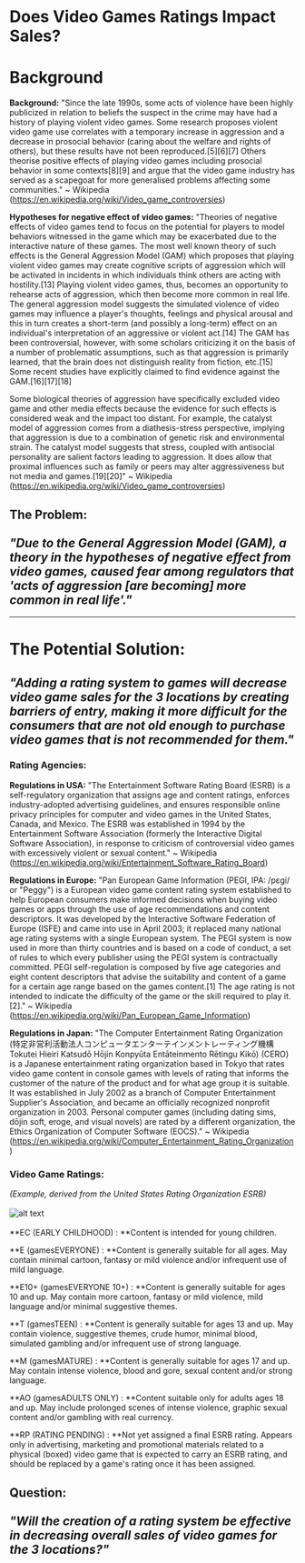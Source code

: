 # Does Video Games Ratings Impact Sales?

# Background

**Background:** "Since the late 1990s, some acts of violence have been highly publicized in relation to beliefs the suspect in the crime may have had a history of playing violent video games. Some research proposes violent video game use correlates with a temporary increase in aggression and a decrease in prosocial behavior (caring about the welfare and rights of others), but these results have not been reproduced.[5][6][7] Others theorise positive effects of playing video games including prosocial behavior in some contexts[8][9] and argue that the video game industry has served as a scapegoat for more generalised problems affecting some communities." ~ Wikipedia (https://en.wikipedia.org/wiki/Video_game_controversies)

**Hypotheses for negative effect of video games:** "Theories of negative effects of video games tend to focus on the potential for players to model behaviors witnessed in the game which may be exacerbated due to the interactive nature of these games. The most well known theory of such effects is the General Aggression Model (GAM) which proposes that playing violent video games may create cognitive scripts of aggression which will be activated in incidents in which individuals think others are acting with hostility.[13] Playing violent video games, thus, becomes an opportunity to rehearse acts of aggression, which then become more common in real life. The general aggression model suggests the simulated violence of video games may influence a player's thoughts, feelings and physical arousal and this in turn creates a short-term (and possibly a long-term) effect on an individual's interpretation of an aggressive or violent act.[14] The GAM has been controversial, however, with some scholars criticizing it on the basis of a number of problematic assumptions, such as that aggression is primarily learned, that the brain does not distinguish reality from fiction, etc.[15] Some recent studies have explicitly claimed to find evidence against the GAM.[16][17][18]

Some biological theories of aggression have specifically excluded video game and other media effects because the evidence for such effects is considered weak and the impact too distant. For example, the catalyst model of aggression comes from a diathesis-stress perspective, implying that aggression is due to a combination of genetic risk and environmental strain. The catalyst model suggests that stress, coupled with antisocial personality are salient factors leading to aggression. It does allow that proximal influences such as family or peers may alter aggressiveness but not media and games.[19][20]" ~ Wikipedia (https://en.wikipedia.org/wiki/Video_game_controversies)

## The Problem: <br><br>_"Due to the General Aggression Model (GAM), a theory in the hypotheses of negative effect from video games, caused fear among regulators that 'acts of aggression [are becoming] more common in real life'."_<br>

***

# The Potential Solution: 
## _"Adding a rating system to games will decrease video game sales for the 3 locations by creating barriers of entry, making it more difficult for the consumers that are not old enough to purchase video games that is not recommended for them."_

### Rating Agencies:

**Regulations in USA:** "The Entertainment Software Rating Board (ESRB) is a self-regulatory organization that assigns age and content ratings, enforces industry-adopted advertising guidelines, and ensures responsible online privacy principles for computer and video games in the United States, Canada, and Mexico. The ESRB was established in 1994 by the Entertainment Software Association (formerly the Interactive Digital Software Association), in response to criticism of controversial video games with excessively violent or sexual content." ~ Wikipedia (https://en.wikipedia.org/wiki/Entertainment_Software_Rating_Board)<br>

**Regulations in Europe:** "Pan European Game Information (PEGI, IPA: /pɛɡi/ or "Peggy") is a European video game content rating system established to help European consumers make informed decisions when buying video games or apps through the use of age recommendations and content descriptors. It was developed by the Interactive Software Federation of Europe (ISFE) and came into use in April 2003; it replaced many national age rating systems with a single European system. The PEGI system is now used in more than thirty countries and is based on a code of conduct, a set of rules to which every publisher using the PEGI system is contractually committed. PEGI self-regulation is composed by five age categories and eight content descriptors that advise the suitability and content of a game for a certain age range based on the games content.[1] The age rating is not intended to indicate the difficulty of the game or the skill required to play it.[2]." ~ Wikipedia (https://en.wikipedia.org/wiki/Pan_European_Game_Information)<br>

**Regulations in Japan:** "The Computer Entertainment Rating Organization (特定非営利活動法人コンピュータエンターテインメントレーティング機構 Tokutei Hieiri Katsudō Hōjin Konpyūta Entāteinmento Rētingu Kikō) (CERO) is a Japanese entertainment rating organization based in Tokyo that rates video game content in console games with levels of rating that informs the customer of the nature of the product and for what age group it is suitable. It was established in July 2002 as a branch of Computer Entertainment Supplier's Association, and became an officially recognized nonprofit organization in 2003. Personal computer games (including dating sims, dōjin soft, eroge, and visual novels) are rated by a different organization, the Ethics Organization of Computer Software (EOCS)." ~ Wikipedia (https://en.wikipedia.org/wiki/Computer_Entertainment_Rating_Organization)

### Video Game Ratings: 
_(Example, derived from the United States Rating Organization ESRB)_<br><br>
![alt text](https://esrbstorage.blob.core.windows.net/esrbcontent/images/esrb-rating-categories-lg.png "ESRB Rating")
<br><br>
**EC (EARLY CHILDHOOD) : **Content is intended for young children.

**E (gamesEVERYONE) : **Content is generally suitable for all ages. May contain minimal cartoon, fantasy or mild violence and/or infrequent use of mild language.

**E10+ (gamesEVERYONE 10+) : **Content is generally suitable for ages 10 and up. May contain more cartoon, fantasy or mild violence, mild language and/or minimal suggestive themes.

**T (gamesTEEN) : **Content is generally suitable for ages 13 and up. May contain violence, suggestive themes, crude humor, minimal blood, simulated gambling and/or infrequent use of strong language.

**M (gamesMATURE) : **Content is generally suitable for ages 17 and up. May contain intense violence, blood and gore, sexual content and/or strong language.

**AO (gamesADULTS ONLY) : **Content suitable only for adults ages 18 and up. May include prolonged scenes of intense violence, graphic sexual content and/or gambling with real currency.

**RP (RATING PENDING) : **Not yet assigned a final ESRB rating. Appears only in advertising, marketing and promotional materials related to a physical (boxed) video game that is expected to carry an ESRB rating, and should be replaced by a game's rating once it has been assigned.

## Question: <br><br>_"Will the creation of a rating system be effective in decreasing overall sales of video games for the 3 locations?"_<br>